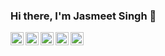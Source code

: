 ### Hi there, I'm Jasmeet Singh 👋

</a>
<a href="https://www.linkedin.com/in/jasmeet-singh-0856aa194" target="blank">
  <img align="left" alt="Jasmeet Singh | LinkedIn" width="21px" src="https://raw.githubusercontent.com/rahuldkjain/github-profile-readme-generator/master/src/images/icons/Social/linked-in-alt.svg" />
</a>
<a href="https://www.facebook.com/profile.php?id=100008863187804" target="blank">
  <img align="left" alt="Jasmeet Singh | Facebook" width="21px" src="https://www.freepnglogos.com/uploads/facebook-logo-icon/facebook-logo-icon-file-facebook-icon-svg-wikimedia-commons-4.png" />
</a>
<a href="https://www.instagram.com/punjabi_munda_jass" target="blank">
  <img align="left" alt="Jasmeet Singh | Instagram" width="21px" src="https://cdn.jsdelivr.net/npm/simple-icons@3.0.1/icons/instagram.svg" />
</a>
<a href="https://twitter.com/i_jasmeetsingh" target="blank">
  <img align="left" alt="Jasmeet Singh | Twitter" width="21px" src="https://raw.githubusercontent.com/rahuldkjain/github-profile-readme-generator/master/src/images/icons/Social/twitter.svg" />
</a>
<a href="https://discord.gg/q263hzj3jt" target="blank">
  <img align="left" alt="Jasmeet Singh | Discord" width="21px" src="https://raw.githubusercontent.com/rahuldkjain/github-profile-readme-generator/master/src/images/icons/Social/discord.svg" />
</a>

<br />
<br />
<!--
**jasmeetsingh24/jasmeetsingh24** is a ✨ _special_ ✨ repository because its `README.md` (this file) appears on your GitHub profile.

Here are some ideas to get you started:

- 🔭 I’m currently working on ...
- 🌱 I’m currently learning Python
- 👯 I’m looking to collaborate on ...
- 🤔 I’m looking for help with ...
- 💬 Ask me about ...
- 📫 How to reach me: ...
- 😄 Pronouns: He/His
- ⚡ Fun fact: ...
-->
